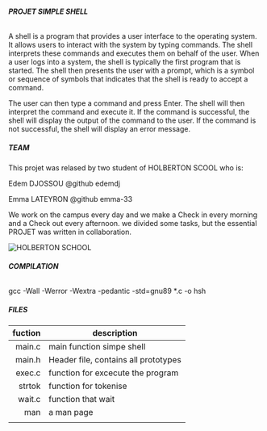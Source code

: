 ###### **PROJET SIMPLE SHELL**

A shell is a program that provides a user interface to the operating system. It allows users to interact with the system by typing commands. The shell interprets these commands and executes them on behalf of the user.
When a user logs into a system, the shell is typically the first program that is started. The shell then presents the user with a prompt, which is a symbol or sequence of symbols that indicates that the shell is ready to accept a command.

The user can then type a command and press Enter. The shell will then interpret the command and execute it. If the command is successful, the shell will display the output of the command to the user. If the command is not successful, the shell will display an error message.



##### **TEAM**

This projet was relased by two student of HOLBERTON SCOOL who is:

Edem DJOSSOU @github edemdj

Emma LATEYRON @github emma-33 

We work on the campus every day and we make a Check in every morning and a Check out every afternoon. we divided some tasks, but the essential PROJET was written in collaboration.

               
![HOLBERTON SCHOOL](https://getlogovector.com/wp-content/uploads/2020/11/holberton-school-logo-vector.png)

 
###### **COMPILATION**

gcc -Wall -Werror -Wextra -pedantic -std=gnu89 *.c -o hsh

##### **FILES**


| fuction|          description                  |
|-----:  |---------------------------------------|
| main.c | main function simpe shell             |
| main.h | Header file, contains all prototypes  |
| exec.c | function for excecute the program     |
| strtok | function for tokenise                 |
| wait.c | function that wait                    |
| man    | a man page                            |
|        |

